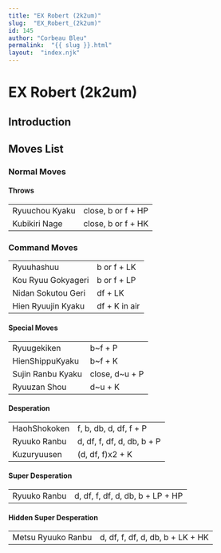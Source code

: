```yaml
---
title: "EX Robert (2k2um)"
slug:  "EX_Robert_(2k2um)"
id: 145
author: "Corbeau Bleu"
permalink:  "{{ slug }}.html"
layout:  "index.njk"
---
```


# EX Robert (2k2um)

## Introduction

## Moves List

### Normal Moves

#### Throws

|                |                    |
|----------------|--------------------|
| Ryuuchou Kyaku | close, b or f + HP |
| Kubikiri Nage  | close, b or f + HK |

### Command Moves

|                    |               |
|--------------------|---------------|
| Ryuuhashuu         | b or f + LK   |
| Kou Ryuu Gokyageri | b or f + LP   |
| Nidan Sokutou Geri | df + LK       |
| Hien Ryuujin Kyaku | df + K in air |

#### Special Moves

|                   |                 |
|-------------------|-----------------|
| Ryuugekiken       | b\~f + P        |
| HienShippuKyaku   | b\~f + K        |
| Sujin Ranbu Kyaku | close, d\~u + P |
| Ryuuzan Shou      | d\~u + K        |

#### Desperation

|              |                            |
|--------------|----------------------------|
| HaohShokoken | f, b, db, d, df, f + P     |
| Ryuuko Ranbu | d, df, f, df, d, db, b + P |
| Kuzuryuusen  | (d, df, f)x2 + K           |

#### Super Desperation

|              |                                  |
|--------------|----------------------------------|
| Ryuuko Ranbu | d, df, f, df, d, db, b + LP + HP |

#### Hidden Super Desperation

|                    |                                  |
|--------------------|----------------------------------|
| Metsu Ryuuko Ranbu | d, df, f, df, d, db, b + LK + HK |
